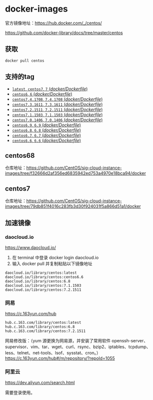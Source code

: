 # docker-images

官方镜像地址：https://hub.docker.com/_/centos/

https://github.com/docker-library/docs/tree/master/centos

## 获取
```
docker pull centos
```

## 支持的tag

-	[`latest`, `centos7`, `7` (*docker/Dockerfile*)](https://github.com/CentOS/sig-cloud-instance-images/blob/79db851f4016c283fb3d30f924031f5a866d51a1/docker/Dockerfile)
-	[`centos6`, `6` (*docker/Dockerfile*)](https://github.com/CentOS/sig-cloud-instance-images/blob/4ab2be41cc943b7d34e3c3ac15164b9d7706dce8/docker/Dockerfile)
-	[`centos7.4.1708`, `7.4.1708` (*docker/Dockerfile*)](https://github.com/CentOS/sig-cloud-instance-images/blob/66add29c188e42d4d855f4d4acdb2b73d547edb6/docker/Dockerfile)
-	[`centos7.3.1611`, `7.3.1611` (*docker/Dockerfile*)](https://github.com/CentOS/sig-cloud-instance-images/blob/5bbaef9f60ab9e3eeb61acec631c2d91f8714fff/docker/Dockerfile)
-	[`centos7.2.1511`, `7.2.1511` (*docker/Dockerfile*)](https://github.com/CentOS/sig-cloud-instance-images/blob/a3c59bd4e98a7f9c063d993955c8ec19c5b1ceff/docker/Dockerfile)
-	[`centos7.1.1503`, `7.1.1503` (*docker/Dockerfile*)](https://github.com/CentOS/sig-cloud-instance-images/blob/bc561dfdd671d612dbb9f92e7e17dd8009befc44/docker/Dockerfile)
-	[`centos7.0.1406`, `7.0.1406` (*docker/Dockerfile*)](https://github.com/CentOS/sig-cloud-instance-images/blob/f1d1e0bd83baef08e257da50e6fb446e4dd1b90c/docker/Dockerfile)
-	[`centos6.9`, `6.9` (*docker/Dockerfile*)](https://github.com/CentOS/sig-cloud-instance-images/blob/4f329fe087b0152df26344cecee9ba30b03b1a7b/docker/Dockerfile)
-	[`centos6.8`, `6.8` (*docker/Dockerfile*)](https://github.com/CentOS/sig-cloud-instance-images/blob/f32666d2af356ed6835942ed753a4970e18bca94/docker/Dockerfile)
-	[`centos6.7`, `6.7` (*docker/Dockerfile*)](https://github.com/CentOS/sig-cloud-instance-images/blob/d0b72df83f49da844f88aabebe3826372f675370/docker/Dockerfile)
-	[`centos6.6`, `6.6` (*docker/Dockerfile*)](https://github.com/CentOS/sig-cloud-instance-images/blob/8911843d9a6cc71aadd81e491f94618aded94f30/docker/Dockerfile)


## centos68

仓库地址：https://github.com/CentOS/sig-cloud-instance-images/tree/f32666d2af356ed6835942ed753a4970e18bca94/docker

## centos7

仓库地址：https://github.com/CentOS/sig-cloud-instance-images/tree/79db851f4016c283fb3d30f924031f5a866d51a1/docker

## 加速镜像

### daocloud.io

https://www.daocloud.io/

1. 在 terminal 中登录 docker login daocloud.io
2. 输入 docker pull 并复制粘贴以下镜像地址
```
daocloud.io/library/centos:latest
daocloud.io/library/centos:centos6.6
daocloud.io/library/centos:6.8
daocloud.io/library/centos:7.1.1503
daocloud.io/library/centos:7.2.1511
```

### 网易

https://c.163yun.com/hub

```
hub.c.163.com/library/centos:latest
hub.c.163.com/library/centos:6.8
hub.c.163.com/library/centos:7.2.1511
```

网易修改版：（yum 源更换为网易源，并安装了常用软件 openssh-server、supervisor、vim、tar、wget、curl、rsync、bzip2、iptables、tcpdump、less、telnet、net-tools、lsof、sysstat、cron。）
https://c.163yun.com/hub#/m/repository/?repoId=1055


### 阿里云

https://dev.aliyun.com/search.html

需要登录使用。